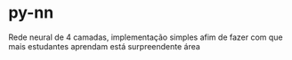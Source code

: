 # py-nn
Rede neural de 4 camadas, implementação simples afim de fazer com que mais estudantes aprendam está surpreendente área
